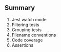 ## Summary

1. Jest watch mode
2. Filtering tests
3. Grouping tests
4. Filename conventions
5. Code coverage
6. Assertions
